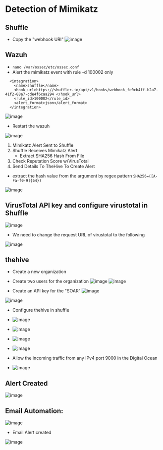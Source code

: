 # Detection of Mimikatz
## Shuffle
- Copy the "webhook URI" 
![image](https://github.com/leonlamsc/Wazuh-with-SOAR/assets/140391766/d636ca07-4eb5-45ae-b201-ee2b669b3947)




## Wazuh
- `nano /var/ossec/etc/ossec.conf`
- Alert the mimikatz event with rule -d 100002 only
```
  <integration>
    <name>shuffle</name>
    <hook_url>https://shuffler.io/api/v1/hooks/webhook_fe0cb4ff-b2a7-41f2-88a7-cde4f6caa294 </hook_url>
    <rule_id>100002</rule_id>
    <alert_format>json</alert_format>
  </integration>
```
![image](https://github.com/leonlamsc/Wazuh-with-SOAR/assets/140391766/1909f3ef-0784-43b5-8b1e-fab1fc039ab1)


- Restart the wazuh

![image](https://github.com/leonlamsc/Wazuh-with-SOAR/assets/140391766/0967db9a-e7c4-49c3-aeec-1b4afdde7d03)

1. Mimikatz Alert Sent to Shuffle
2. Shuffle Receives Mimikatz Alert
    - Extract SHA256 Hash From File
4. Check Reputation Score w/VirusTotal
5. Send Details To TheHive To Create Alert

- extract the hash value from the argument by regex pattern
  `SHA256=([A-Fa-f0-9]{64})` 

![image](https://github.com/leonlamsc/Wazuh-with-SOAR/assets/140391766/afdd5fcc-2769-4d22-a19f-d8253c0a1277)

## VirusTotal API key and configure virustotal in Shuffle

![image](https://github.com/leonlamsc/Wazuh-with-SOAR/assets/140391766/3058d738-20b3-498e-8ed6-157f65beaec4)

- We need to change the request URL of virustotal to the following

![image](https://github.com/leonlamsc/Wazuh-with-SOAR/assets/140391766/b65f6064-e48f-4f7b-a971-5100593277a2)



## thehive
- Create a new organization 
- Create two users for the organization
  ![image](https://github.com/leonlamsc/Wazuh-with-SOAR/assets/140391766/4632221a-1f4e-4fcb-9301-252fbcfa117a) ![image](https://github.com/leonlamsc/Wazuh-with-SOAR/assets/140391766/b82ebe9d-9c41-4dc7-8c77-944308b5734b)

- Create an API key for the "SOAR"
![image](https://github.com/leonlamsc/Wazuh-with-SOAR/assets/140391766/731ca882-9dff-4c38-bb48-3c3a23a06805)

![image](https://github.com/leonlamsc/Wazuh-with-SOAR/assets/140391766/14eaed6c-f473-4be7-9b58-3ef5ecf70ff8)

- Configure thehive in shuffle
- ![image](https://github.com/leonlamsc/Wazuh-with-SOAR/assets/140391766/860d08ab-0b0d-41dc-b4b7-8f3a79cee0c3)
- ![image](https://github.com/leonlamsc/Wazuh-with-SOAR/assets/140391766/ccfd3326-19a3-4c4a-9696-4ab58bbd2b9c)
- ![image](https://github.com/leonlamsc/Wazuh-with-SOAR/assets/140391766/4a6acbf0-12b7-47f6-855a-36508bc4a757)
- ![image](https://github.com/leonlamsc/Wazuh-with-SOAR/assets/140391766/0b3f1068-4324-4fb1-8d34-e266cb83fd19)

- Allow the incoming traffic from any IPv4 port 9000 in the Digital Ocean
- ![image](https://github.com/leonlamsc/Wazuh-with-SOAR/assets/140391766/74419b43-e516-4bca-b4ff-90679a0884be)

## Alert Created
![image](https://github.com/leonlamsc/Wazuh-with-SOAR/assets/140391766/25bf2b66-f9fb-4f66-846a-864427bd3adf)


## Email Automation:

![image](https://github.com/leonlamsc/Wazuh-with-SOAR/assets/140391766/25321a8e-fcd2-49e3-9284-2b0c7d9e7b50)

- Email Alert created

![image](https://github.com/leonlamsc/Wazuh-with-SOAR/assets/140391766/b65b6101-3d00-4c15-9c03-93bf39ff7b39)



